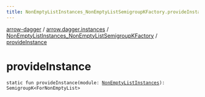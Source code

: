 ```yaml
---
title: NonEmptyListInstances_NonEmptyListSemigroupKFactory.provideInstance - arrow-dagger
---
```


[arrow-dagger](../../index.html) / [arrow.dagger.instances](../index.html) / [NonEmptyListInstances_NonEmptyListSemigroupKFactory](index.html) / [provideInstance](./provide-instance.html)

# provideInstance

`static fun provideInstance(module: `[`NonEmptyListInstances`](../-non-empty-list-instances/index.html)`): SemigroupK<ForNonEmptyList>`